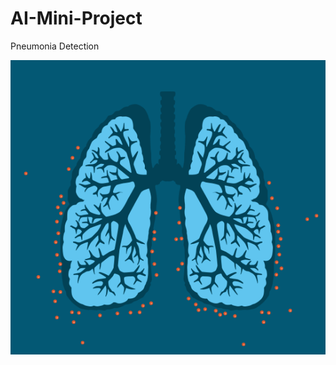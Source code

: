 # AI-Mini-Project
 Pneumonia Detection
 
 <div align="center">
	<img src="https://github.com/DhruvBajaj01/AI-Mini-Project/blob/main/picture.gif">
</div>	
